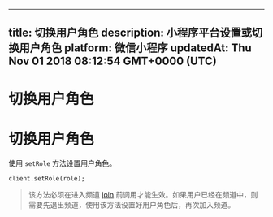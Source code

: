 
---
title: 切换用户角色
description: 小程序平台设置或切换用户角色
platform: 微信小程序
updatedAt: Thu Nov 01 2018 08:12:54 GMT+0000 (UTC)
---
# 切换用户角色
# 切换用户角色
使用 `setRole` 方法设置用户角色。

```
client.setRole(role);
```

> 该方法必须在进入频道 [join](https://docs.agora.io/cn/Interactive%20Broadcast/cn/Quickstart%20Guide/join_live_mini) 前调用才能生效。如果用户已经在频道中，则需要先退出频道，使用该方法设置好用户角色后，再次加入频道。


